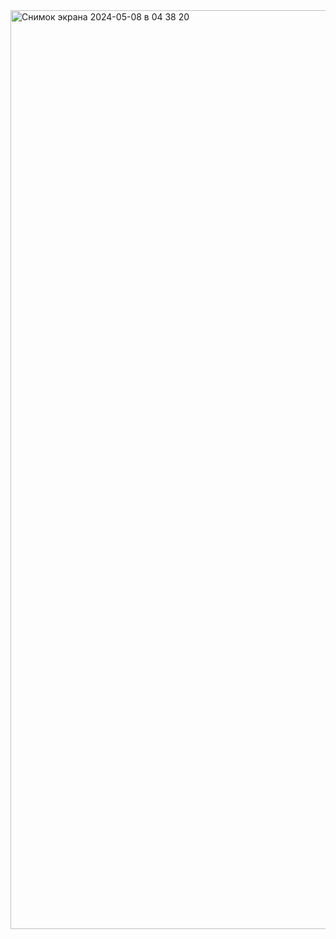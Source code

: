 <img width="1470" alt="Снимок экрана 2024-05-08 в 04 38 20" src="https://github.com/MunaOd/proje8/assets/148050737/110990e0-7a75-4666-8ca5-0895ac671961">
